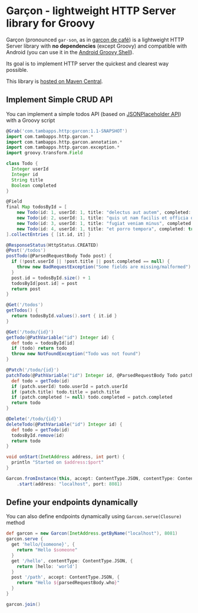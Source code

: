 # Garçon - lightweight HTTP Server library for Groovy

Garçon (pronounced `gar·son`, as in [garcon de café](https://en.wiktionary.org/wiki/gar%C3%A7on_de_caf%C3%A9)) is a lightweight HTTP Server library with **no dependencies** (except Groovy) and
compatible with Android (you can use it in the [Android Groovy Shell](https://play.google.com/store/apps/details?id=com.tambapps.android.grooidshell)).

Its goal is to implement HTTP server the quickest and clearest way possible.

This library is [hosted on Maven Central](https://search.maven.org/artifact/com.tambapps.http/garcon/1.1/jar).

## Implement Simple CRUD API
You can implement a simple todos API (based on [JSONPlaceholder API](https://jsonplaceholder.typicode.com/)) with a Groovy script

```groovy
@Grab('com.tambapps.http:garcon:1.1-SNAPSHOT')
import com.tambapps.http.garcon.*
import com.tambapps.http.garcon.annotation.*
import com.tambapps.http.garcon.exception.*
import groovy.transform.Field

class Todo {
  Integer userId
  Integer id
  String title
  Boolean completed
}

@Field
final Map todosById = [
    new Todo(id: 1, userId: 1, title: "delectus aut autem", completed: false),
    new Todo(id: 2, userId: 1, title: "quis ut nam facilis et officia qui", completed: false),
    new Todo(id: 3, userId: 1, title: "fugiat veniam minus", completed: false),
    new Todo(id: 4, userId: 1, title: "et porro tempora", completed: true)
].collectEntries { [it.id, it] }

@ResponseStatus(HttpStatus.CREATED)
@Post('/todos')
postTodo(@ParsedRequestBody Todo post) {
  if (!post.userId || !post.title || post.completed == null) {
    throw new BadRequestException("Some fields are missing/malformed")
  }
  post.id = todosById.size() + 1
  todosById[post.id] = post
  return post
}

@Get('/todos')
getTodos() {
  return todosById.values().sort { it.id }
}

@Get('/todo/{id}')
getTodo(@PathVariable("id") Integer id) {
  def todo = todosById[id]
  if (todo) return todo
  throw new NotFoundException("Todo was not found")
}

@Patch('/todo/{id}')
patchTodo(@PathVariable("id") Integer id, @ParsedRequestBody Todo patch) {
  def todo = getTodo(id)
  if (patch.userId) todo.userId = patch.userId
  if (patch.title) todo.title = patch.title
  if (patch.completed != null) todo.completed = patch.completed
  return todo
}

@Delete('/todo/{id}')
deleteTodo(@PathVariable("id") Integer id) {
  def todo = getTodo(id)
  todosById.remove(id)
  return todo
}

void onStart(InetAddress address, int port) {
  println "Started on $address:$port"
}

Garcon.fromInstance(this, accept: ContentType.JSON, contentType: ContentType.JSON)
    .start(address: "localhost", port: 8081)
```

## Define your endpoints dynamically

You can also define endpoints dynamically using `Garcon.serve(Closure)` method

````groovy
def garcon = new Garcon(InetAddress.getByName("localhost"), 8081)
garcon.serve {
  get 'hello/{someone}', {
    return "Hello $someone"
  }
  get '/hello', contentType: ContentType.JSON, {
    return [hello: 'world']
  }
  post '/path', accept: ContentType.JSON, {
    return "Hello ${parsedRequestBody.who}"
  }
}

garcon.join()
````